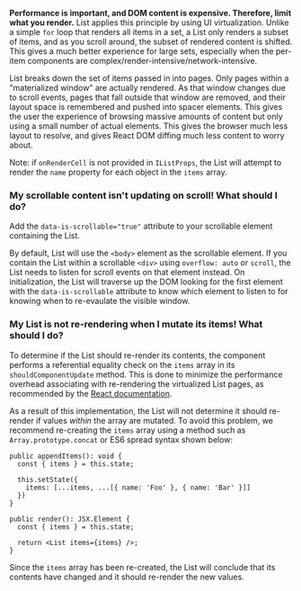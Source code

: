 **Performance is important, and DOM content is expensive. Therefore, limit what you render.** List applies this principle by using UI virtualization. Unlike a simple `for` loop that renders all items in a set, a List only renders a subset of items, and as you scroll around, the subset of rendered content is shifted. This gives a much better experience for large sets, especially when the per-item components are complex/render-intensive/network-intensive.

List breaks down the set of items passed in into pages. Only pages within a "materialized window" are actually rendered. As that window changes due to scroll events, pages that fall outside that window are removed, and their layout space is remembered and pushed into spacer elements. This gives the user the experience of browsing massive amounts of content but only using a small number of actual elements. This gives the browser much less layout to resolve, and gives React DOM diffing much less content to worry about.

Note: if `onRenderCell` is not provided in `IListProps`, the List will attempt to render the `name` property for each object in the `items` array.

### My scrollable content isn't updating on scroll! What should I do?

Add the `data-is-scrollable="true"` attribute to your scrollable element containing the List.

By default, List will use the `<body>` element as the scrollable element. If you contain the List within a scrollable `<div>` using `overflow: auto` or `scroll`, the List needs to listen for scroll events on that element instead. On initialization, the List will traverse up the DOM looking for the first element with the `data-is-scrollable` attribute to know which element to listen to for knowing when to re-evaulate the visible window.

### My List is not re-rendering when I mutate its items! What should I do?

To determine if the List should re-render its contents, the component performs a referential equality check on the `items` array in its `shouldComponentUpdate` method. This is done to minimize the performance overhead associating with re-rendering the virtualized List pages, as recommended by the [React documentation](https://reactjs.org/docs/optimizing-performance.html#the-power-of-not-mutating-data).

As a result of this implementation, the List will not determine it should re-render if values _within_ the array are mutated. To avoid this problem, we recommend re-creating the `items` array using a method such as `Array.prototype.concat` or ES6 spread syntax shown below:

```tsx
public appendItems(): void {
  const { items } = this.state;

  this.setState({
    items: [...items, ...[{ name: 'Foo' }, { name: 'Bar' }]]
  })
}

public render(): JSX.Element {
  const { items } = this.state;

  return <List items={items} />;
}
```

Since the `items` array has been re-created, the List will conclude that its contents have changed and it should re-render the new values.
